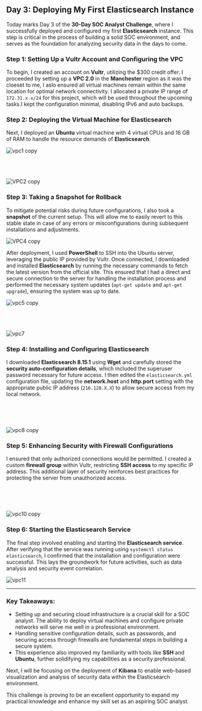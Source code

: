 



## Day 3: Deploying My First Elasticsearch Instance

Today marks Day 3 of the **30-Day SOC Analyst Challenge**, where I successfully deployed and configured my first **Elasticsearch** instance. This step is critical in the process of building a solid SOC environment, and serves as the foundation for analyzing security data in the days to come.

### Step 1: Setting Up a Vultr Account and Configuring the VPC

To begin, I created an account on **Vultr**, utilizing the $300 credit offer. I proceeded by setting up a **VPC 2.0** in the **Manchester** region as it was the cloeset to me, I aslo ensured all virtual machines remain within the same location for optimal network connectivity. I allocated a private IP range of `172.31.x.x/24` for this project, which will be used throughout the upcoming tasks.I kept the configuration minimal, disabling IPv6 and auto backups.

### Step 2: Deploying the Virtual Machine for Elasticsearch

Next, I deployed an **Ubuntu** virtual machine with 4 virtual CPUs and 16 GB of RAM to handle the resource demands of **Elasticsearch**.

![vpc1 copy](https://github.com/user-attachments/assets/d2c1446a-273d-4309-9af7-b0ef75f1478c)
<br>
<br><br><br>


![VPC2 copy](https://github.com/user-attachments/assets/57d642ad-5d6f-46cb-99a0-9f1a75008ef8)







### Step 3: Taking a Snapshot for Rollback

To mitigate potential risks during future configurations, I also took a **snapshot** of the current setup. This will allow me to easily revert to this stable state in case of any errors or misconfigurations during subsequent installations and adjustments.

![VPC4 copy](https://github.com/user-attachments/assets/7f49e60f-6168-4c8e-9a05-0711e52a3a09)


 After deployment, I used **PowerShell** to SSH into the Ubuntu server, leveraging the public IP provided by Vultr. Once connected, I downloaded and installed **Elasticsearch** by running the necessary commands to fetch the latest version from the official site. This ensured that I had a direct and secure connection to the server for handling the installation process and performed the necessary system updates (`apt-get update` and `apt-get upgrade`), ensuring the system was up to date.

![vpc5  copy](https://github.com/user-attachments/assets/c8aa47c8-2a85-4da6-9c48-63aab131f05c)
<br>
<br><br><br>


![vpc7](https://github.com/user-attachments/assets/79275ced-3b25-4834-96c3-d669da1df0c6)






### Step 4: Installing and Configuring Elasticsearch

I downloaded **Elasticsearch 8.15.1** using **Wget** and carefully stored the **security auto-configuration details**, which included the superuser password necessary for future access. I then edited the `elasticsearch.yml` configuration file, updating the **network.host** and **http.port** setting with the appropriate public IP address (`216.128.X.X`) to allow secure access from my local network.

<br><br><br>


![vpc8 copy](https://github.com/user-attachments/assets/48699baa-778e-47ec-bc03-f6458851f7a3)



### Step 5: Enhancing Security with Firewall Configurations
I ensured that only authorized connections would be permitted. I created a custom **firewall group** within Vultr, restricting **SSH access** to my specific IP address. This additional layer of security reinforces best practices for protecting the server from unauthorized access.


<br><br><br>


![vpc10 copy](https://github.com/user-attachments/assets/bfdfdd1f-30cc-4ba8-9c66-bf18c189e64b)





### Step 6: Starting the Elasticsearch Service

The final step involved enabling and starting the **Elasticsearch service**. After verifying that the service was running using `systemctl status elasticsearch`, I confirmed that the installation and configuration were successful. This lays the groundwork for future activities, such as data analysis and security event correlation.


![vpc11](https://github.com/user-attachments/assets/81900c70-9fe2-4d68-a891-69a58a486439)







---

### Key Takeaways:

- Setting up and securing cloud infrastructure is a crucial skill for a SOC analyst. The ability to deploy virtual machines and configure private networks will serve me well in a professional environment.
- Handling sensitive configuration details, such as passwords, and securing access through firewalls are fundamental steps in building a secure system.
- This experience also improved my familiarity with tools like **SSH** and **Ubuntu**, further solidifying my capabilities as a security professional.

Next, I will be focusing on the deployment of **Kibana** to enable web-based visualization and analysis of security data within the Elasticsearch environment.

This challenge is proving to be an excellent opportunity to expand my practical knowledge and enhance my skill set as an aspiring SOC analyst.



